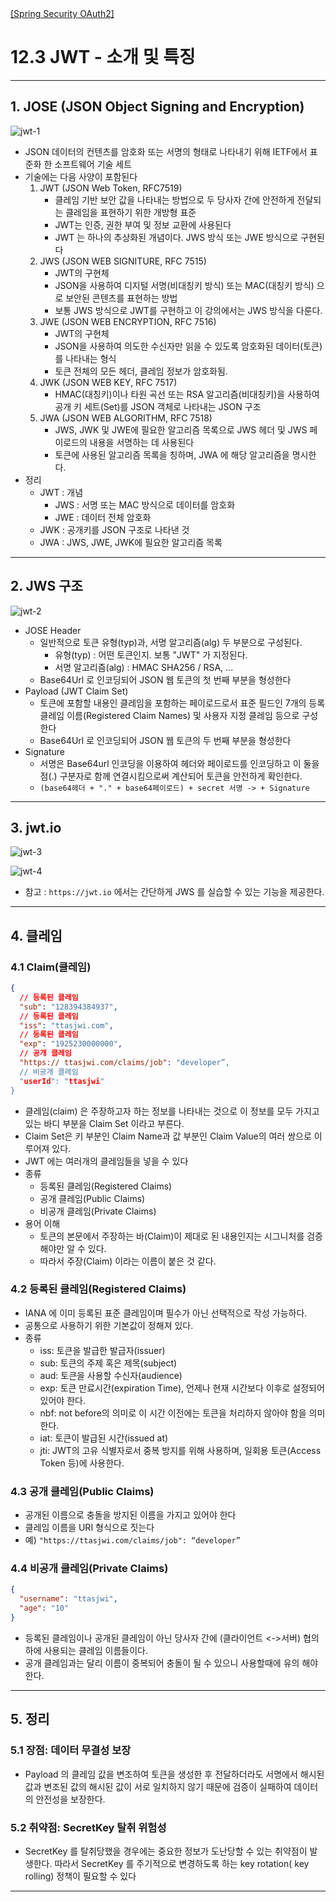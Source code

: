<nav>
    <a href="../.." target="_blank">[Spring Security OAuth2]</a>
</nav>

# 12.3 JWT - 소개 및 특징

---

## 1. JOSE (JSON Object Signing and Encryption)
![jwt-1](./imgs/jwt-1.png)

- JSON 데이터의 컨텐츠를 암호화 또는 서명의 형태로 나타내기 위해 IETF에서 표준화 한 소프트웨어 기술 세트
- 기술에는 다음 사양이 포함된다
    1. JWT (JSON Web Token, RFC7519)
        - 클레임 기반 보안 값을 나타내는 방법으로 두 당사자 간에 안전하게 전달되는 클레임을 표현하기 위한 개방형 표준
        - JWT는 인증, 권한 부여 및 정보 교환에 사용된다
        - JWT 는 하나의 추상화된 개념이다. JWS 방식 또는 JWE 방식으로 구현된다
    2. JWS (JSON WEB SIGNITURE, RFC 7515)
        - JWT의 구현체
        - JSON을 사용하여 디지털 서명(비대칭키 방식) 또는 MAC(대칭키 방식) 으로 보안된 콘텐츠를 표현하는 방법
        - 보통 JWS 방식으로 JWT를 구현하고 이 강의에서는 JWS 방식을 다룬다.
    3. JWE (JSON WEB ENCRYPTION, RFC 7516)
        - JWT의 구현체
        - JSON을 사용하여 의도한 수신자만 읽을 수 있도록 암호화된 데이터(토큰)를 나타내는 형식
        - 토큰 전체의 모든 헤더, 클레임 정보가 암호화됨.
    4. JWK (JSON WEB KEY, RFC 7517)
        - HMAC(대칭키)이나 타원 곡선 또는 RSA 알고리즘(비대칭키)을 사용하여 공개 키 세트(Set)를 JSON 객체로 나타내는 JSON 구조
    5. JWA (JSON WEB ALGORITHM, RFC 7518)
        - JWS, JWK 및 JWE에 필요한 알고리즘 목록으로 JWS 헤더 및 JWS 페이로드의 내용을 서명하는 데 사용된다
        - 토큰에 사용된 알고리즘 목록을 칭하며, JWA 에 해당 알고리즘을 명시한다.
- 정리
  - JWT : 개념
    - JWS : 서명 또는 MAC 방식으로 데이터를 암호화
    - JWE : 데이터 전체 암호화
  - JWK : 공개키를 JSON 구조로 나타낸 것
  - JWA : JWS, JWE, JWK에 필요한 알고리즘 목록

---

## 2. JWS 구조
![jwt-2](./imgs/jwt-2.png)

- JOSE Header
  - 일반적으로 토큰 유형(typ)과, 서명 알고리즘(alg) 두 부분으로 구성된다.
    - 유형(typ) : 어떤 토큰인지. 보통 "JWT" 가 지정된다.
    - 서명 알고리즘(alg) : HMAC SHA256 / RSA, ...
  - Base64Url 로 인코딩되어 JSON 웹 토큰의 첫 번째 부분을 형성한다
- Payload (JWT Claim Set)
  - 토큰에 포함할 내용인 클레임을 포함하는 페이로드로서 표준 필드인 7개의 등록 클레임 이름(Registered Claim Names) 및 사용자 지정 클레임 등으로 구성한다
  - Base64Url 로 인코딩되어 JSON 웹 토큰의 두 번째 부분을 형성한다
- Signature
  - 서명은 Base64url 인코딩을 이용하여 헤더와 페이로드를 인코딩하고 이 둘을 점(.) 구분자로 함께 연결시킴으로써 계산되어 토큰을 안전하게 확인한다.
  - `(base64헤더 + "." + base64페이로드) + secret 서명 -> + Signature`

---

## 3. jwt.io
![jwt-3](./imgs/jwt-3.png)

![jwt-4](./imgs/jwt-4.png)

- 참고 : `https://jwt.io` 에서는 간단하게 JWS 를 실습할 수 있는 기능을 제공한다.

---

## 4. 클레임

### 4.1 Claim(클레임)
```json
{
  // 등록된 클레임
  "sub": "128394384937",
  // 등록된 클레임
  "iss": "ttasjwi.com",
  // 등록된 클레임
  "exp": "1925230000000",
  // 공개 클레임
  "https:// ttasjwi.com/claims/job": "developer”,
  // 비공개 클레임
  "userId": "ttasjwi"
}
```

- 클레임(claim) 은 주장하고자 하는 정보를 나타내는 것으로 이 정보를 모두 가지고 있는 바디 부분을 Claim Set 이라고 부른다.
- Claim Set은 키 부분인 Claim Name과 값 부분인 Claim Value의 여러 쌍으로 이루어져 있다.
- JWT 에는 여러개의 클레임들을 넣을 수 있다
- 종류
  - 등록된 클레임(Registered Claims)
  - 공개 클레임(Public Claims)
  - 비공개 클레임(Private Claims)
- 용어 이해
  - 토큰의 본문에서 주장하는 바(Claim)이 제대로 된 내용인지는 시그니처를 검증해야만 알 수 있다.
  - 따라서 주장(Claim) 이라는 이름이 붙은 것 같다.

### 4.2 등록된 클레임(Registered Claims)
- IANA 에 이미 등록된 표준 클레임이며 필수가 아닌 선택적으로 작성 가능하다.
- 공통으로 사용하기 위한 기본값이 정해져 있다.
- 종류
  - iss: 토큰을 발급한 발급자(issuer)
  - sub: 토큰의 주제 혹은 제목(subject)
  - aud: 토큰을 사용할 수신자(audience)
  - exp: 토큰 만료시간(expiration Time), 언제나 현재 시간보다 이후로 설정되어있어야 한다.
  - nbf: not before의 의미로 이 시간 이전에는 토큰을 처리하지 않아야 함을 의미한다.
  - iat: 토큰이 발급된 시간(issued at)
  - jti: JWT의 고유 식별자로서 중복 방지를 위해 사용하며, 일회용 토큰(Access Token 등)에 사용한다.

### 4.3 공개 클레임(Public Claims)
- 공개된 이름으로 충돌을 방지된 이름을 가지고 있어야 한다
- 클레임 이름을 URI 형식으로 짓는다
- 예) `"https://ttasjwi.com/claims/job": “developer”`

### 4.4 비공개 클레임(Private Claims)
```json
{
  "username": "ttasjwi",
  "age": "10"
}
```
- 등록된 클레임이나 공개된 클레임이 아닌 당사자 간에 (클라이언트 <->서버) 협의하에 사용되는 클레임 이름들이다.
- 공개 클레임과는 달리 이름이 중복되어 충돌이 될 수 있으니 사용할때에 유의 해야 한다.

---

## 5. 정리

### 5.1 장점: 데이터 무결성 보장
- Payload 의 클레임 값을 변조하여 토큰을 생성한 후 전달하더라도 서명에서 해시된 값과 변조된 값의 해시된 값이 서로 일치하지 않기
때문에 검증이 실패하여 데이터의 안전성을 보장한다.

### 5.2 취약점: SecretKey 탈취 위험성
- SecretKey 를 탈취당했을 경우에는 중요한 정보가 도난당할 수 있는 취약점이 발생한다. 따라서 SecretKey 를 주기적으로 변경하도록 하는 key rotation( key rolling) 정책이 필요할 수 있다

---
